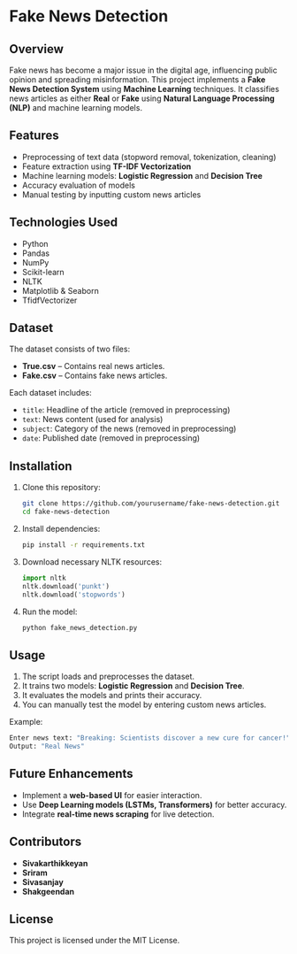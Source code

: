 # Fake News Detection

## Overview
Fake news has become a major issue in the digital age, influencing public opinion and spreading misinformation. This project implements a **Fake News Detection System** using **Machine Learning** techniques. It classifies news articles as either **Real** or **Fake** using **Natural Language Processing (NLP)** and machine learning models.

## Features
- Preprocessing of text data (stopword removal, tokenization, cleaning)
- Feature extraction using **TF-IDF Vectorization**
- Machine learning models: **Logistic Regression** and **Decision Tree**
- Accuracy evaluation of models
- Manual testing by inputting custom news articles

## Technologies Used
- Python
- Pandas
- NumPy
- Scikit-learn
- NLTK
- Matplotlib & Seaborn
- TfidfVectorizer

## Dataset
The dataset consists of two files:
- **True.csv** – Contains real news articles.
- **Fake.csv** – Contains fake news articles.

Each dataset includes:
- `title`: Headline of the article (removed in preprocessing)
- `text`: News content (used for analysis)
- `subject`: Category of the news (removed in preprocessing)
- `date`: Published date (removed in preprocessing)

## Installation
1. Clone this repository:
   ```bash
   git clone https://github.com/yourusername/fake-news-detection.git
   cd fake-news-detection
   ```
2. Install dependencies:
   ```bash
   pip install -r requirements.txt
   ```
3. Download necessary NLTK resources:
   ```python
   import nltk
   nltk.download('punkt')
   nltk.download('stopwords')
   ```
4. Run the model:
   ```bash
   python fake_news_detection.py
   ```

## Usage
1. The script loads and preprocesses the dataset.
2. It trains two models: **Logistic Regression** and **Decision Tree**.
3. It evaluates the models and prints their accuracy.
4. You can manually test the model by entering custom news articles.

Example:
```bash
Enter news text: "Breaking: Scientists discover a new cure for cancer!"
Output: "Real News"
```

## Future Enhancements
- Implement a **web-based UI** for easier interaction.
- Use **Deep Learning models (LSTMs, Transformers)** for better accuracy.
- Integrate **real-time news scraping** for live detection.

## Contributors
- **Sivakarthikkeyan**
- **Sriram**
- **Sivasanjay**
- **Shakgeendan**

## License
This project is licensed under the MIT License.

